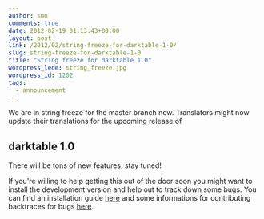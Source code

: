 ```yaml
---
author: smn
comments: true
date: 2012-02-19 01:13:43+00:00
layout: post
link: /2012/02/string-freeze-for-darktable-1-0/
slug: string-freeze-for-darktable-1-0
title: "String freeze for darktable 1.0"
wordpress_lede: string_freeze.jpg
wordpress_id: 1202
tags:
  - announcement
---
```

We are in string freeze for the master branch now. Translators might now update their translations for the upcoming release of

## darktable 1.0

There will be tons of new features, stay tuned!

If you're willing to help getting this out of the door soon you might want to install the development version and help out to track down some bugs. You can find an installation guide [here](/install/#git-version) and some informations for contributing backtraces for bugs [here](/development/).
